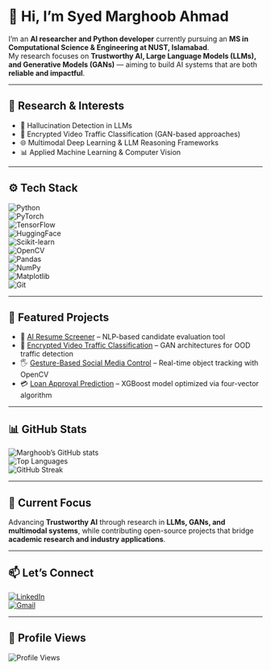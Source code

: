 # 👋 Hi, I’m Syed Marghoob Ahmad  

I’m an **AI researcher and Python developer** currently pursuing an **MS in Computational Science & Engineering at NUST, Islamabad**.  
My research focuses on **Trustworthy AI, Large Language Models (LLMs), and Generative Models (GANs)** — aiming to build AI systems that are both **reliable and impactful**.  

---

## 🔬 Research & Interests  
- 🧠 Hallucination Detection in LLMs  
- 🎥 Encrypted Video Traffic Classification (GAN-based approaches)  
- 🌐 Multimodal Deep Learning & LLM Reasoning Frameworks  
- 📊 Applied Machine Learning & Computer Vision  

---

## ⚙️ Tech Stack  
![Python](https://img.shields.io/badge/Python-3776AB?style=for-the-badge&logo=python&logoColor=white)  
![PyTorch](https://img.shields.io/badge/PyTorch-EE4C2C?style=for-the-badge&logo=pytorch&logoColor=white)  
![TensorFlow](https://img.shields.io/badge/TensorFlow-FF6F00?style=for-the-badge&logo=tensorflow&logoColor=white)  
![HuggingFace](https://img.shields.io/badge/Transformers-FFDB00?style=for-the-badge&logo=huggingface&logoColor=black)  
![Scikit-learn](https://img.shields.io/badge/ScikitLearn-F7931E?style=for-the-badge&logo=scikitlearn&logoColor=white)  
![OpenCV](https://img.shields.io/badge/OpenCV-27338e?style=for-the-badge&logo=opencv&logoColor=white)  
![Pandas](https://img.shields.io/badge/Pandas-150458?style=for-the-badge&logo=pandas&logoColor=white)  
![NumPy](https://img.shields.io/badge/Numpy-013243?style=for-the-badge&logo=numpy&logoColor=white)  
![Matplotlib](https://img.shields.io/badge/Matplotlib-003B57?style=for-the-badge&logo=matplotlib&logoColor=white)  
![Git](https://img.shields.io/badge/Git-F05032?style=for-the-badge&logo=git&logoColor=white)  

---

## 📌 Featured Projects  
- 🤖 [AI Resume Screener](https://github.com/Marghoob2000/ai-resume-screener) – NLP-based candidate evaluation tool  
- 🎥 [Encrypted Video Traffic Classification](https://github.com/Marghoob2000) – GAN architectures for OOD traffic detection  
- 🖐 [Gesture-Based Social Media Control](https://github.com/Marghoob2000/-Using-Computer-Vision-to-Control-Social-Media-Platforms-like-Facebook-and-Instagram) – Real-time object tracking with OpenCV  
- 💳 [Loan Approval Prediction](https://github.com/Marghoob2000/Loan-Approval-Prediction-Using-XGBoost-and-Four-Vector-Optimization) – XGBoost model optimized via four-vector algorithm  

---

## 📊 GitHub Stats  
![Marghoob’s GitHub stats](https://github-readme-stats.vercel.app/api?username=Marghoob2000&show_icons=true&theme=tokyonight)  
![Top Languages](https://github-readme-stats.vercel.app/api/top-langs/?username=Marghoob2000&layout=compact&theme=tokyonight)  
![GitHub Streak](https://github-readme-streak-stats.herokuapp.com/?user=Marghoob2000&theme=tokyonight)  

---

## 🌱 Current Focus  
Advancing **Trustworthy AI** through research in **LLMs, GANs, and multimodal systems**, while contributing open-source projects that bridge **academic research and industry applications**.  

---

## 📫 Let’s Connect  
[![LinkedIn](https://img.shields.io/badge/LinkedIn-0077B5?style=for-the-badge&logo=linkedin&logoColor=white)](https://www.linkedin.com/in/syed-marghoob-ahmad-5675b1229)  
[![Gmail](https://img.shields.io/badge/Email-D14836?style=for-the-badge&logo=gmail&logoColor=white)](mailto:marghoobnhss1@gmail.com)  

---

## 👀 Profile Views  
![Profile Views](https://komarev.com/ghpvc/?username=Marghoob2000&color=blue&style=flat-square&label=Profile+Views)  
